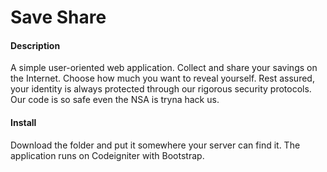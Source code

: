 Save Share
====
<h4>Description</h4>
A simple user-oriented web application. Collect and share your savings on the Internet.
Choose how much you want to reveal yourself. Rest assured, your identity is always protected through our
rigorous security protocols. Our code is so safe even the NSA is tryna hack us.
<h4>Install</h4>
Download the folder and put it somewhere your server can find it. The application runs on Codeigniter with Bootstrap.
